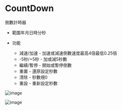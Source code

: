 # CountDown

倒數計時器

* 範圍年月日時分秒

* 功能
  * 減速/加速 - 加速或減速倒數速度最高4倍最低0.25倍
  * -5秒/+5秒 - 加或減5秒數
  * 繼續/暫停 - 開始或暫停倒數
  * 重置 - 還原設定秒數
  * 清除 - 秒數規0
  * 重設 - 重新設定秒數


![image](https://user-images.githubusercontent.com/34929382/123021108-07c25280-d406-11eb-960e-5e34bc0e9ded.png)

![image](https://user-images.githubusercontent.com/34929382/123021679-1a895700-d407-11eb-8c34-671215383bd2.png)

